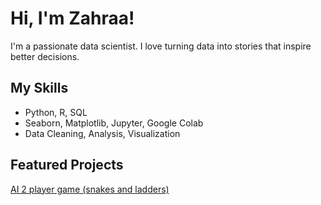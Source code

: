 # Hi, I'm Zahraa!

I'm a passionate data scientist.
I love turning data into stories that inspire better decisions.

## My Skills
- Python, R, SQL
- Seaborn, Matplotlib, Jupyter, Google Colab
- Data Cleaning, Analysis, Visualization

## Featured Projects
[AI 2 player game (snakes and ladders)](https://github.com/zahraalakkis/)

